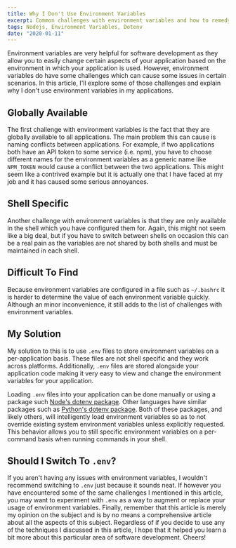```yaml
---
title: Why I Don't Use Environment Variables
excerpt: Common challenges with environment variables and how to remedy them
tags: Nodejs, Environment Variables, Dotenv
date: "2020-01-11"
---
```


Environment variables are very helpful for software development as they allow you to easily change certain aspects of your application based on the environment in which your application is used. However, environment variables do have some challenges which can cause some issues in certain scenarios. In this article, I'll explore some of those challenges and explain why I don't use environment variables in my applications.

## Globally Available

The first challenge with environment variables is the fact that they are globally available to all applications. The main problem this can cause is naming conflicts between applications. For example, if two applications both have an API token to some service (i.e. npm), you have to choose different names for the environment variables as a generic name like `NPM_TOKEN` would cause a conflict between the two applications. This might seem like a contrived example but it is actually one that I have faced at my job and it has caused some serious annoyances.

## Shell Specific

Another challenge with environment variables is that they are only available in the shell which you have configured them for. Again, this might not seem like a big deal, but if you have to switch between shells on occasion this can be a real pain as the variables are not shared by both shells and must be maintained in each shell.

## Difficult To Find

Because environment variables are configured in a file such as `~/.bashrc` it is harder to determine the value of each environment variable quickly. Although an minor inconvenience, it still adds to the list of challenges with environment variables.

## My Solution

My solution to this is to use `.env` files to store environment variables on a per-application basis. These files are not shell specific and they work across platforms. Additionally, `.env` files are stored alongside your application code making it very easy to view and change the environment variables for your application.

Loading `.env` files into your application can be done manually or using a package such [Node's dotenv package](https://www.npmjs.com/package/dotenv). Other languages have similar packages such as [Python's dotenv package](https://pypi.org/project/python-dotenv/). Both of these packages, and likely others, will intelligently load environment variables so as to not override existing system environment variables unless explicitly requested. This behavior allows you to still specific environment variables on a per-command basis when running commands in your shell.

## Should I Switch To `.env`?

If you aren't having any issues with environment variables, I wouldn't recommend switching to `.env` just because it sounds neat. If however you have encountered some of the same challenges I mentioned in this article, you may want to experiment with `.env` as a way to augment or replace your usage of environment variables. Finally, remember that this article is merely my opinion on the subject and is by no means a comprehensive article about all the aspects of this subject. Regardless of if you decide to use any of the techniques I discussed in this article, I hope that it helped you learn a bit more about this particular area of software development. Cheers!
